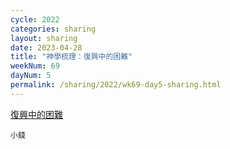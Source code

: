```yaml
---
cycle: 2022
categories: sharing
layout: sharing
date: 2023-04-28
title: "神學梳理：復興中的困難"
weekNum: 69
dayNum: 5
permalink: /sharing/2022/wk69-day5-sharing.html
---
```


[復興中的困難](https://eccseattle.github.io/media/sharing/2022/wk069/2023-04-28-bin.m4a)

`小錢`
